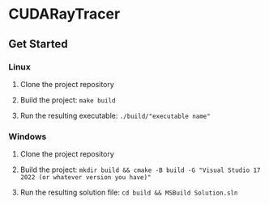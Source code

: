 # CUDARayTracer

## Get Started

### Linux

1. Clone the project repository

2. Build the project: `make build`

3. Run the resulting executable: `./build/"executable name"`

### Windows

1. Clone the project repository

2. Build the project: `mkdir build && cmake -B build -G "Visual Studio 17 2022 (or whatever version you have)" `

3. Run the resulting solution file: `cd build && MSBuild Solution.sln`
